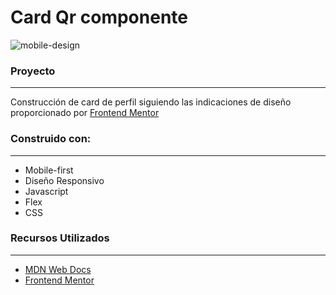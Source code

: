 # Card Qr componente

![mobile-design](https://user-images.githubusercontent.com/26255765/191406230-7f551e5f-7e0d-4e89-ae16-0b66c00222ab.jpg)

### Proyecto
-------------

Construcción de card de perfil siguiendo las indicaciones de diseño proporcionado por [Frontend Mentor](https://www.frontendmentor.io/challenges/profile-card-component-cfArpWshJ/hub/profile-card-component-7176AcEL38)

### Construido con:
-------------

- Mobile-first
- Diseño Responsivo
- Javascript
- Flex
- CSS

### Recursos Utilizados
-------------

- [MDN Web Docs](https://developer.mozilla.org/es/docs/Web)
- [Frontend Mentor](https://www.frontendmentor.io/challenges/profile-card-component-cfArpWshJ/hub/profile-card-component-7176AcEL38)

